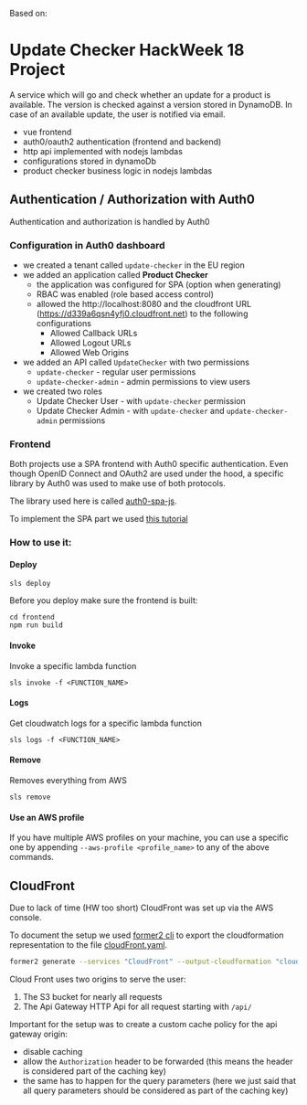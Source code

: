 Based on:
# Update Checker HackWeek 18 Project

A service which will go and check whether an update for a product is available.
The version is checked against a version stored in DynamoDB.
In case of an available update, the user is notified via email.

* vue frontend
* auth0/oauth2 authentication (frontend and backend)
* http api implemented with nodejs lambdas
* configurations stored in dynamoDb
* product checker business logic in nodejs lambdas

## Authentication / Authorization with Auth0

Authentication and authorization is handled by Auth0

### Configuration in Auth0 dashboard

* we created a tenant called `update-checker` in the EU region
* we added an application called **Product Checker**
  * the application was configured for SPA (option when generating)
  * RBAC was enabled (role based access control)
  * allowed the http://localhost:8080 and the cloudfront URL (https://d339a6qsn4yfj0.cloudfront.net) to the following configurations
    * Allowed Callback URLs
    * Allowed Logout URLs
    * Allowed Web Origins
* we added an API called `UpdateChecker` with two permissions
  * `update-checker` - regular user permissions
  * `update-checker-admin` - admin permissions to view users
* we created two roles
  * Update Checker User - with `update-checker` permission
  * Update Checker Admin - with `update-checker` and `update-checker-admin` permissions

### Frontend 

Both projects use a SPA frontend with Auth0 specific authentication. Even though OpenID Connect and OAuth2 are used under the hood, a specific library by Auth0 was used to make use of both protocols.

The library used here is called [auth0-spa-js](https://github.com/auth0/auth0-spa-js).

To implement the SPA part we used [this tutorial](https://auth0.com/docs/quickstart/spa/vuejs/01-login)

### How to use it:
#### Deploy
```
sls deploy
```

Before you deploy make sure the frontend is built:
```
cd frontend
npm run build
```

#### Invoke
Invoke a specific lambda function
```
sls invoke -f <FUNCTION_NAME>
```

#### Logs
Get cloudwatch logs for a specific lambda function
```
sls logs -f <FUNCTION_NAME>
```

#### Remove
Removes everything from AWS
```
sls remove
```

#### Use an AWS profile
If you have multiple AWS profiles on your machine, you can use a specific one by appending `--aws-profile <profile_name>` to any of the above commands.



## CloudFront

Due to lack of time (HW too short) CloudFront was set up via the AWS console.

To document the setup we used [former2 cli](https://github.com/iann0036/former2/blob/master/cli/README.md) to export the cloudformation representation to the file [cloudFront.yaml](cloudFront.yaml).

```bash
former2 generate --services "CloudFront" --output-cloudformation "cloudFront.yaml" 
```

Cloud Front uses two origins to serve the user:
1. The S3 bucket for nearly all requests
2. The Api Gateway HTTP Api for all request starting with `/api/`

Important for the setup was to create a custom cache policy for the api gateway origin:
* disable caching
* allow the `Authorization` header to be forwarded (this means the header is considered part of the caching key)
* the same has to happen for the query parameters (here we just said that all query parameters should be considered as part of the caching key)